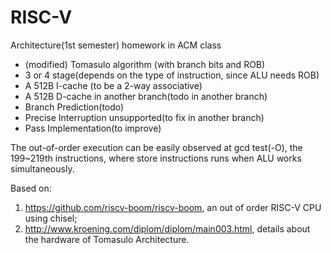 # RISC-V
Architecture(1st semester) homework in ACM class

* (modified) Tomasulo algorithm (with branch bits and ROB)
* 3 or 4 stage(depends on the type of instruction, since ALU needs ROB)
* A 512B I-cache (to be a 2-way associative)
* A 512B D-cache in another branch(todo in another branch)
* Branch Prediction(todo)
* Precise Interruption unsupported(to fix in another branch)
* Pass Implementation(to improve)

The out-of-order execution can be easily observed at gcd test(-O), the 199~219th instructions, where store instructions runs when ALU works simultaneously. 

Based on:

1. https://github.com/riscv-boom/riscv-boom, an out of order RISC-V CPU using chisel;
2. http://www.kroening.com/diplom/diplom/main003.html, details about the hardware of Tomasulo Architecture.